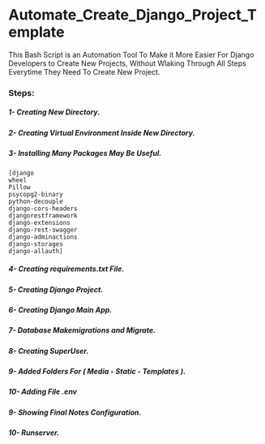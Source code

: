 # Automate_Create_Django_Project_Template
This Bash Script is an Automation Tool To Make it More Easier For Django Developers to Create New Projects, Without Wlaking Through All Steps Everytime They Need To Create New Project. 
### Steps:
##### 1- Creating New Directory.
##### 2- Creating Virtual Environment Inside New Directory.
##### 3- Installing Many Packages May Be Useful.
    [django
    wheel
    Pillow
    psycopg2-binary
    python-decouple
    django-cors-headers
    djangorestframework
    django-extensions
    django-rest-swagger
    django-adminactions
    django-storages
    django-allauth]
##### 4- Creating requirements.txt File.
##### 5- Creating Django Project.
##### 6- Creating Django Main App.
##### 7- Database Makemigrations and Migrate.
##### 8- Creating SuperUser.
##### 9- Added Folders For ( Media - Static - Templates ).
##### 10- Adding File .env
##### 9- Showing Final Notes Configuration.
##### 10- Runserver.
